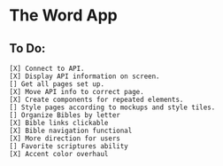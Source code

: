 # The Word App #

## To Do: ##
    [X] Connect to API.
    [X] Display API information on screen.
    [] Get all pages set up.
    [X] Move API info to correct page.
    [X] Create components for repeated elements.
    [] Style pages according to mockups and style tiles.
    [] Organize Bibles by letter
    [X] Bible links clickable
    [X] Bible navigation functional
    [X] More direction for users
    [] Favorite scriptures ability
    [X] Accent color overhaul